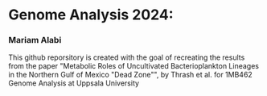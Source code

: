 # Genome Analysis 2024: 
### Mariam Alabi


This github reporsitory is created with the goal of recreating the results from the paper "Metabolic Roles of Uncultivated Bacterioplankton Lineages in the Northern Gulf of Mexico "Dead Zone"", by Thrash et al. for 1MB462 Genome Analysis at Uppsala University
